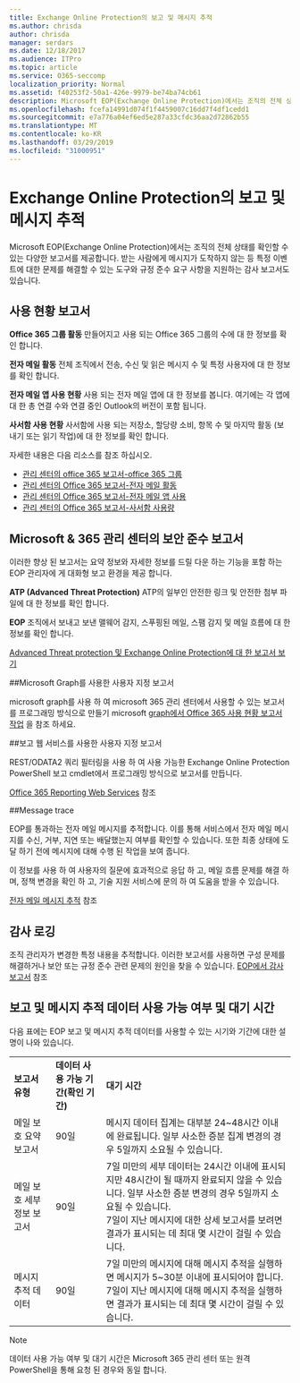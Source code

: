 ```yaml
---
title: Exchange Online Protection의 보고 및 메시지 추적
ms.author: chrisda
author: chrisda
manager: serdars
ms.date: 12/18/2017
ms.audience: ITPro
ms.topic: article
ms.service: O365-seccomp
localization_priority: Normal
ms.assetid: f40253f2-50a1-426e-9979-be74ba74cb61
description: Microsoft EOP(Exchange Online Protection)에서는 조직의 전체 상태를 확인할 수 있는 다양한 보고서를 제공합니다. 받는 사람에게 메시지가 도착하지 않는 등 특정 이벤트에 대한 문제를 해결할 수 있는 도구와 규정 준수 요구 사항을 지원하는 감사 보고서도 있습니다. 다음 표에서는 EOP 관리자가 사용할 수 있는 보고서 및 문제 해결 도구를 설명합니다.
ms.openlocfilehash: fcefa14991d074f1f4459007c16dd7f4df1cedd1
ms.sourcegitcommit: e7a776a04ef6ed5e287a33cfdc36aa2d72862b55
ms.translationtype: MT
ms.contentlocale: ko-KR
ms.lasthandoff: 03/29/2019
ms.locfileid: "31000951"
---
```

# <a name="reporting-and-message-trace-in-exchange-online-protection"></a>Exchange Online Protection의 보고 및 메시지 추적

Microsoft EOP(Exchange Online Protection)에서는 조직의 전체 상태를 확인할 수 있는 다양한 보고서를 제공합니다. 받는 사람에게 메시지가 도착하지 않는 등 특정 이벤트에 대한 문제를 해결할 수 있는 도구와 규정 준수 요구 사항을 지원하는 감사 보고서도 있습니다. 

## <a name="usage-reports"></a>사용 현황 보고서

**Office 365 그룹 활동** 만들어지고 사용 되는 Office 365 그룹의 수에 대 한 정보를 확인 합니다.  

**전자 메일 활동** 전체 조직에서 전송, 수신 및 읽은 메시지 수 및 특정 사용자에 대 한 정보를 확인 합니다.  

**전자 메일 앱 사용 현황** 사용 되는 전자 메일 앱에 대 한 정보를 봅니다. 여기에는 각 앱에 대 한 총 연결 수와 연결 중인 Outlook의 버전이 포함 됩니다.  

**사서함 사용 현황** 사서함에 사용 되는 저장소, 할당량 소비, 항목 수 및 마지막 활동 (보내기 또는 읽기 작업)에 대 한 정보를 확인 합니다.

자세한 내용은 다음 리소스를 참조 하십시오.

- [관리 센터의 office 365 보고서-office 365 그룹](https://go.microsoft.com/fwlink/p/?linkid=861610) 
- [관리 센터의 Office 365 보고서-전자 메일 활동](https://go.microsoft.com/fwlink/p/?linkid=859706) 
- [관리 센터의 Office 365 보고서-전자 메일 앱 사용](https://go.microsoft.com/fwlink/p/?linkid=859707)
- [관리 센터의 Office 365 보고서-사서함 사용량](https://go.microsoft.com/fwlink/p/?linkid=859708)

## <a name="security-amp-compliance-reports-in-the-microsoft-365-admin-center"></a>Microsoft &amp; 365 관리 센터의 보안 준수 보고서

이러한 향상 된 보고서는 요약 정보와 자세한 정보를 드릴 다운 하는 기능을 포함 하는 EOP 관리자에 게 대화형 보고 환경을 제공 합니다.  

**ATP (Advanced Threat Protection)** ATP의 일부인 안전한 링크 및 안전한 첨부 파일에 대 한 정보를 확인 합니다.  

**EOP** 조직에서 보내고 보낸 맬웨어 감지, 스푸핑된 메일, 스팸 감지 및 메일 흐름에 대 한 정보를 확인 합니다.  

[Advanced Threat protection 및 Exchange Online Protection에 대 한 보고서 보기](https://go.microsoft.com/fwlink/p/?linkid=852409) 

##<a name="custom-reports-using-microsoft-graph"></a>Microsoft Graph를 사용한 사용자 지정 보고서

microsoft graph를 사용 하 여 microsoft 365 관리 센터에서 사용할 수 있는 보고서를 프로그래밍 방식으로 만들기 microsoft [graph에서 Office 365 사용 현황 보고서 작업](https://go.microsoft.com/fwlink/p/?linkid=865135) 을 참조 하세요. 

##<a name="custom-reports-using-reporting-web-services"></a>보고 웹 서비스를 사용한 사용자 지정 보고서

REST/ODATA2 쿼리 필터링을 사용 하 여 사용 가능한 Exchange Online Protection PowerShell 보고 cmdlet에서 프로그래밍 방식으로 보고서를 만듭니다.

[Office 365 Reporting Web Services](https://go.microsoft.com/fwlink/p/?LinkId=279926) 참조 

##<a name="message-trace"></a>Message trace

EOP를 통과하는 전자 메일 메시지를 추적합니다. 이를 통해 서비스에서 전자 메일 메시지를 수신, 거부, 지연 또는 배달했는지 여부를 확인할 수 있습니다. 또한 최종 상태에 도달 하기 전에 메시지에 대해 수행 된 작업을 보여 줍니다.  

이 정보를 사용 하 여 사용자의 질문에 효과적으로 응답 하 고, 메일 흐름 문제를 해결 하며, 정책 변경을 확인 하 고, 기술 지원 서비스에 문의 하 여 도움을 받을 수 있습니다.  

[전자 메일 메시지 추적](http://technet.microsoft.com/library/0c83cde6-5b09-4106-8587-c200cdc59094.aspx) 참조 

## <a name="audit-logging"></a>감사 로깅

조직 관리자가 변경한 특정 내용을 추적합니다. 이러한 보고서를 사용하면 구성 문제를 해결하거나 보안 또는 규정 준수 관련 문제의 원인을 찾을 수 있습니다.  [EOP에서 감사 보고서](auditing-reports-in-eop.md) 참조 


## <a name="reporting-and-message-trace-data-availability-and-latency"></a>보고 및 메시지 추적 데이터 사용 가능 여부 및 대기 시간

다음 표에는 EOP 보고 및 메시지 추적 데이터를 사용할 수 있는 시기와 기간에 대한 설명이 나와 있습니다.
  
||||
|:-----|:-----|:-----|
|**보고서 유형** <br/> |**데이터 사용 가능 기간(확인 기간)** <br/> |**대기 시간** <br/> |
|메일 보호 요약 보고서  <br/> |90일  <br/> |메시지 데이터 집계는 대부분 24~48시간 이내에 완료됩니다. 일부 사소한 증분 집계 변경의 경우 5일까지 소요될 수 있습니다.  <br/> |
|메일 보호 세부 정보 보고서  <br/> |90일  <br/> |7일 미만의 세부 데이터는 24시간 이내에 표시되지만 48시간이 될 때까지 완료되지 않을 수 있습니다. 일부 사소한 증분 변경의 경우 5일까지 소요될 수 있습니다.  <br/> 7일이 지난 메시지에 대한 상세 보고서를 보려면 결과가 표시되는 데 최대 몇 시간이 걸릴 수 있습니다.  <br/> |
|메시지 추적 데이터  <br/> |90일  <br/> |7일 미만의 메시지에 대해 메시지 추적을 실행하면 메시지가 5~30분 이내에 표시되어야 합니다.  <br/> 7일이 지난 메시지에 대해 메시지 추적을 실행하면 결과가 표시되는 데 최대 몇 시간이 걸릴 수 있습니다.  <br/> |
   
> [!NOTE]
> 데이터 사용 가능 여부 및 대기 시간은 Microsoft 365 관리 센터 또는 원격 PowerShell을 통해 요청 된 경우와 동일 합니다. 
  

